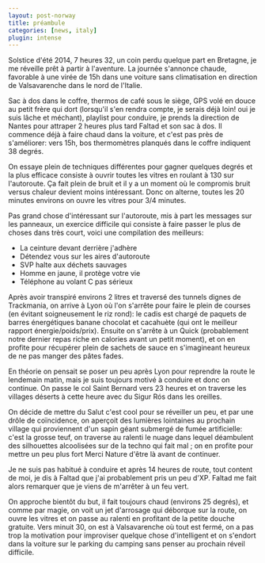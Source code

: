 ```yaml
---
layout: post-norway
title: préambule
categories: [news, italy]
plugin: intense
---
```


Solstice d'été 2014, 7 heures 32, un coin perdu quelque part en
Bretagne, je me réveille prêt à partir à l'aventure.  La journée
s'annonce chaude, favorable à une virée de 15h dans une voiture sans
climatisation en direction de Valsavarenche dans le nord de l'Italie.

Sac à dos dans le coffre, thermos de café sous le siège, GPS volé en
douce au petit frère qui dort (lorsqu'il s'en rendra compte, je serais
déjà loin! oui je suis lâche et méchant), playlist pour conduire, je
prends la direction de Nantes pour attraper 2 heures plus tard Faltad
et son sac à dos. Il commence déjà à faire chaud dans la voiture, et
c'est pas près de s'améliorer: vers 15h, bos thermomètres planqués
dans le coffre indiquent 38 degrés.

On essaye plein de techniques différentes pour gagner quelques degrés
et la plus efficace consiste à ouvrir toutes les vitres en roulant à
130 sur l'autoroute. Ça fait plein de bruit et il y a un moment où le
compromis bruit versus chaleur devient moins intéressant. Donc on
alterne, toutes les 20 minutes environs on ouvre les vitres pour 3/4
minutes.

Pas grand chose d'intéressant sur l'autoroute, mis à part les messages
sur les panneaux, un exercice difficile qui consiste à faire passer le
plus de choses dans très court, voici une compilation des meilleurs:

- La ceinture devant derrière j'adhère
- Détendez vous sur les aires d'autoroute
- SVP halte aux déchets sauvages
- Homme en jaune, il protège votre vie
- Téléphone au volant C pas sérieux

Après avoir transpiré environs 2 litres et traversé des tunnels dignes
de Trackmania, on arrive à Lyon où l'on s'arrête pour faire le plein
de courses (en évitant soigneusement le riz rond): le cadis est chargé
de paquets de barres énergétiques banane chocolat et cacahuète (qui
ont le meilleur rapport énergie/poids/prix).  Ensuite on s'arrête à un
Quick (probablement notre dernier repas riche en calories avant un
petit moment), et on en profite pour récupérer plein de sachets de
sauce en s'imagineant heureux de ne pas manger des pâtes fades.

En théorie on pensait se poser un peu après Lyon pour reprendre la
route le lendemain matin, mais je suis toujours motivé à conduire et
donc on continue. On passe le col Saint Bernard vers 23 heures et on
traverse les villages déserts à cette heure avec du Sigur Rós dans les
oreilles.

On décide de mettre du Salut c'est cool pour se réveiller un peu, et
par une drôle de coïncidence, on aperçoit des lumières lointaines au
prochain village qui proviennent d'un sapin géant submergé de fumée
artificielle: c'est la grosse teuf, on traverse au ralenti le nuage
dans lequel déambulent des silhouettes alcoolisées sur de la techno
qui fait mal ; on en profite pour mettre un peu plus fort Merci Nature
d'être là avant de continuer.

Je ne suis pas habitué à conduire et après 14 heures de route, tout
content de moi, je dis à Faltad que j'ai probablement pris un peu
d'XP. Faltad me fait alors remarquer que je viens de m'arrêter à un
feu vert.

On approche bientôt du but, il fait toujours chaud (environs 25
degrés), et comme par magie, on voit un jet d'arrosage qui déborque
sur la route, on ouvre les vitres et on passe au ralenti en profitant
de la petite douche gratuite. Vers minuit 30, on est à Valsavarenche
où tout est fermé, on a pas trop la motivation pour improviser quelque
chose d'intelligent et on s'endort dans la voiture sur le parking du
camping sans penser au prochain réveil difficile.
